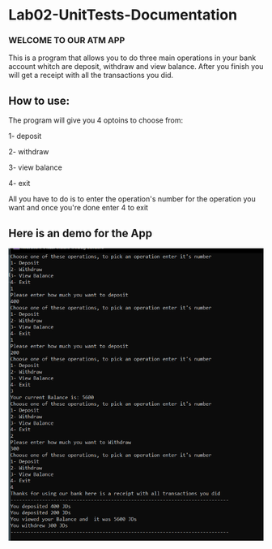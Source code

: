 # Lab02-UnitTests-Documentation
### WELCOME TO OUR ATM APP
This is a program that allows you to do three main operations in your bank account whitch are deposit, withdraw and view balance. After you finish you will get a receipt with all the transactions you did.

## How to use:
The program will give you 4 optoins to choose from:

1- deposit

2- withdraw

3- view balance

4- exit

All you have to do is to enter the operation's number for the operation you want and once you're done enter 4 to exit

## Here is  an demo for the  App

![DemoImage](ATMDemo.png)
